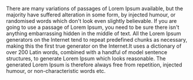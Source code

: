 There are many variations of passages of Lorem Ipsum available,
but the majority have suffered alteration in some form,
by injected humour, or randomised words which don't look even
slightly believable. If you are going to use a passage of Lorem
Ipsum, you need to be sure there isn't anything embarrassing hidden
in the middle of text. All the Lorem Ipsum generators
on the Internet tend to repeat predefined chunks as necessary,
making this the first true generator on the Internet.It uses
a dictionary of over 200 Latin words, combined with a
handful of model sentence structures, to generate Lorem
Ipsum which looks reasonable. The generated Lorem Ipsum is
therefore always free from repetition, injected humour,
or non-characteristic words etc.
    
